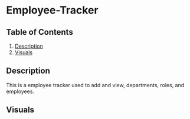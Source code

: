 # Employee-Tracker

## Table of Contents
1. [Description](#description)
2. [Visuals](#visuals)
## Description
This is a employee tracker used to add and view, departments, roles, and employees. 


## Visuals